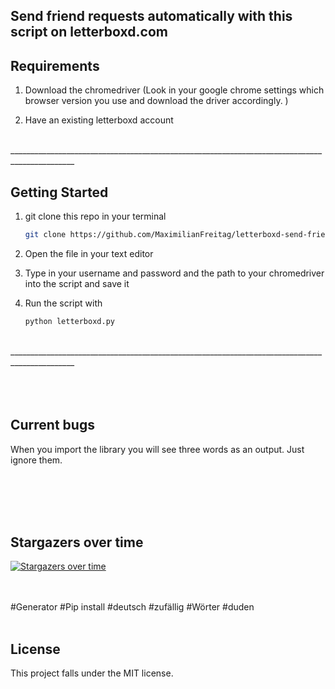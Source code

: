 ## Send friend requests automatically with this script on letterboxd.com 

<!-- Requirements -->
## Requirements


1. Download the chromedriver (Look in your google chrome settings which browser version you use and download the driver accordingly. )
   

2. Have an existing letterboxd account


<br> 
______________________________________________________________________________________________
<br>  

<!-- GETTING STARTED -->
## Getting Started


1. git clone this repo in your terminal
   ```sh
   git clone https://github.com/MaximilianFreitag/letterboxd-send-friend-requests.git
   ```

2. Open the file in your text editor
   
3. Type in your username and password and the path to your chromedriver into the script and save it

4. Run the script with
   ```sh
   python letterboxd.py
   ```


<br> 
______________________________________________________________________________________________
<br>  
 

<br />
<br />
<br />

<!-- Current bugs -->
## Current bugs

When you import the library you will see three words as an output. Just ignore them.


<br />
<br />
<br />
<br />

## Stargazers over time

[![Stargazers over time](https://starchart.cc/MaximilianFreitag/Zufallswort.svg)](https://starchart.cc/MaximilianFreitag/Zufallswort)





<br />
<br />
#Generator #Pip install #deutsch #zufällig #Wörter #duden 
<br />
<br />



## License
This project falls under the MIT license.


